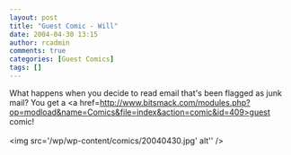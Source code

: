 ```yaml
---
layout: post
title: "Guest Comic - Will"
date: 2004-04-30 13:15
author: rcadmin
comments: true
categories: [Guest Comics]
tags: []
---
```

What happens when you decide to read email that's been flagged as junk mail? You get a <a href=http://www.bitsmack.com/modules.php?op=modload&name=Comics&file=index&action=comic&id=409>guest comic!</a><br /><br /><!--more--><img src='/wp/wp-content/comics/20040430.jpg' alt'' />
